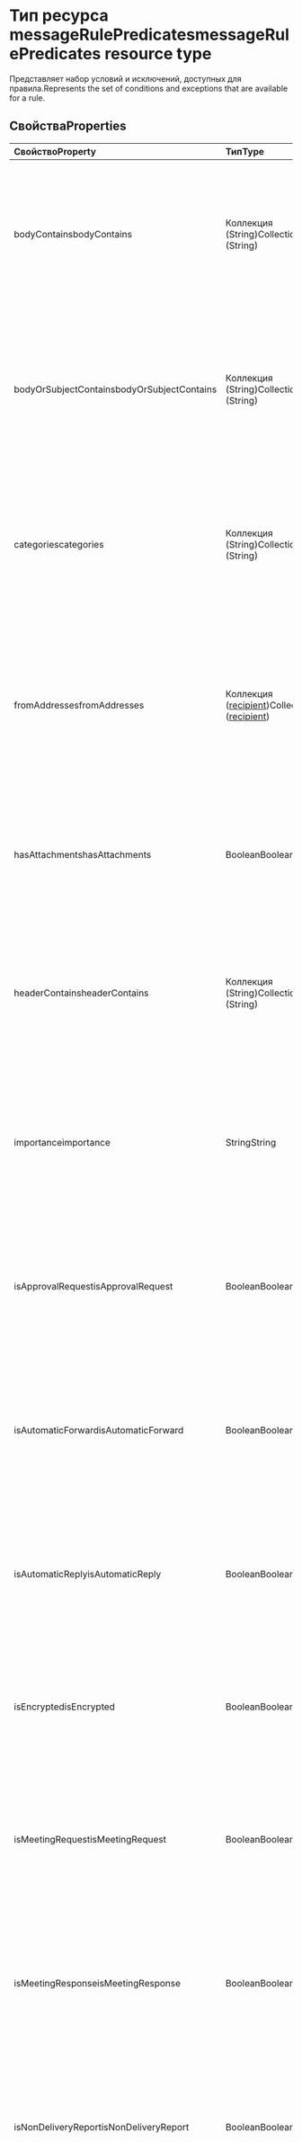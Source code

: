 # <a name="messagerulepredicates-resource-type"></a><span data-ttu-id="58af9-101">Тип ресурса messageRulePredicates</span><span class="sxs-lookup"><span data-stu-id="58af9-101">messageRulePredicates resource type</span></span>


<span data-ttu-id="58af9-102">Представляет набор условий и исключений, доступных для правила.</span><span class="sxs-lookup"><span data-stu-id="58af9-102">Represents the set of conditions and exceptions that are available for a rule.</span></span>

## <a name="properties"></a><span data-ttu-id="58af9-103">Свойства</span><span class="sxs-lookup"><span data-stu-id="58af9-103">Properties</span></span>
| <span data-ttu-id="58af9-104">Свойство</span><span class="sxs-lookup"><span data-stu-id="58af9-104">Property</span></span>     | <span data-ttu-id="58af9-105">Тип</span><span class="sxs-lookup"><span data-stu-id="58af9-105">Type</span></span>   |<span data-ttu-id="58af9-106">Описание</span><span class="sxs-lookup"><span data-stu-id="58af9-106">Description</span></span>|
|:---------------|:--------|:----------|
| <span data-ttu-id="58af9-107">bodyContains</span><span class="sxs-lookup"><span data-stu-id="58af9-107">bodyContains</span></span> | <span data-ttu-id="58af9-108">Коллекция (String)</span><span class="sxs-lookup"><span data-stu-id="58af9-108">Collection (String)</span></span> | <span data-ttu-id="58af9-109">Представляет строки, которые должны 	присутствовать в тексте входящего сообщения, чтобы применялось условие или исключение.</span><span class="sxs-lookup"><span data-stu-id="58af9-109">Represents the strings that should appear in the body of an incoming message in order for the condition or exception to apply.</span></span> |
| <span data-ttu-id="58af9-110">bodyOrSubjectContains</span><span class="sxs-lookup"><span data-stu-id="58af9-110">bodyOrSubjectContains</span></span> | <span data-ttu-id="58af9-111">Коллекция (String)</span><span class="sxs-lookup"><span data-stu-id="58af9-111">Collection (String)</span></span> | <span data-ttu-id="58af9-112">Представляет строки, которые должны присутствовать в тексте или теме входящего сообщения, чтобы применялось условие или исключение.</span><span class="sxs-lookup"><span data-stu-id="58af9-112">Represents the strings that should appear in the body or subject of an incoming message in order for the condition or exception to apply.</span></span> |
| <span data-ttu-id="58af9-113">categories</span><span class="sxs-lookup"><span data-stu-id="58af9-113">categories</span></span> | <span data-ttu-id="58af9-114">Коллекция (String)</span><span class="sxs-lookup"><span data-stu-id="58af9-114">Collection (String)</span></span> | <span data-ttu-id="58af9-115">Представляет категории, к которым должно относиться входящее сообщение, чтобы применялось условие или исключение.</span><span class="sxs-lookup"><span data-stu-id="58af9-115">Represents the categories that an incoming message should be labeled with in order for the condition or exception to apply.</span></span> |
| <span data-ttu-id="58af9-116">fromAddresses</span><span class="sxs-lookup"><span data-stu-id="58af9-116">fromAddresses</span></span> | <span data-ttu-id="58af9-117">Коллекция ([recipient](recipient.md))</span><span class="sxs-lookup"><span data-stu-id="58af9-117">Collection ([recipient](recipient.md))</span></span> | <span data-ttu-id="58af9-118">Представляет электронные адреса конкретных отправителей, при наличии которых ко входящему сообщению применяется условие или исключение.</span><span class="sxs-lookup"><span data-stu-id="58af9-118">Represents the specific sender email addresses of an incoming message in order for the condition or exception to apply.</span></span> |
| <span data-ttu-id="58af9-119">hasAttachments</span><span class="sxs-lookup"><span data-stu-id="58af9-119">hasAttachments</span></span> | <span data-ttu-id="58af9-120">Boolean</span><span class="sxs-lookup"><span data-stu-id="58af9-120">Boolean</span></span> | <span data-ttu-id="58af9-121">Указывает, должно ли входящее сообщение содержать вложения, чтобы применялось условие или исключение.</span><span class="sxs-lookup"><span data-stu-id="58af9-121">Indicates whether an incoming message must have attachments in order for the condition or exception to apply.</span></span> |
| <span data-ttu-id="58af9-122">headerContains</span><span class="sxs-lookup"><span data-stu-id="58af9-122">headerContains</span></span> | <span data-ttu-id="58af9-123">Коллекция (String)</span><span class="sxs-lookup"><span data-stu-id="58af9-123">Collection (String)</span></span> | <span data-ttu-id="58af9-124">Представляет строки, которые должны присутствовать в заголовках входящего сообщения, чтобы применялось условие или исключение.</span><span class="sxs-lookup"><span data-stu-id="58af9-124">Represents the strings that appear in the headers of an incoming message in order for the condition or exception to apply.</span></span> |
| <span data-ttu-id="58af9-125">importance</span><span class="sxs-lookup"><span data-stu-id="58af9-125">importance</span></span> | <span data-ttu-id="58af9-126">String</span><span class="sxs-lookup"><span data-stu-id="58af9-126">String</span></span> | <span data-ttu-id="58af9-127">Уровень важности, который должен быть задан для входящего сообщения, чтобы применялось условие или исключение: `low`, `normal`, `high`.</span><span class="sxs-lookup"><span data-stu-id="58af9-127">The importance that is stamped on an incoming message in order for the condition or exception to apply: `low`, `normal`, `high`.</span></span> |
| <span data-ttu-id="58af9-128">isApprovalRequest</span><span class="sxs-lookup"><span data-stu-id="58af9-128">isApprovalRequest</span></span> | <span data-ttu-id="58af9-129">Boolean</span><span class="sxs-lookup"><span data-stu-id="58af9-129">Boolean</span></span> | <span data-ttu-id="58af9-130">Указывает, должно ли входящее сообщение быть запросом утверждения, чтобы применялось условие или исключение.</span><span class="sxs-lookup"><span data-stu-id="58af9-130">Indicates whether an incoming message must be an approval request in order for the condition or exception to apply.</span></span> |
| <span data-ttu-id="58af9-131">isAutomaticForward</span><span class="sxs-lookup"><span data-stu-id="58af9-131">isAutomaticForward</span></span> | <span data-ttu-id="58af9-132">Boolean</span><span class="sxs-lookup"><span data-stu-id="58af9-132">Boolean</span></span> | <span data-ttu-id="58af9-133">Указывает, должно ли входящее сообщение быть автоматически пересланным, чтобы применялось условие или исключение.</span><span class="sxs-lookup"><span data-stu-id="58af9-133">Indicates whether an incoming message must be automatically forwarded in order for the condition or exception to apply.</span></span> |
| <span data-ttu-id="58af9-134">isAutomaticReply</span><span class="sxs-lookup"><span data-stu-id="58af9-134">isAutomaticReply</span></span> | <span data-ttu-id="58af9-135">Boolean</span><span class="sxs-lookup"><span data-stu-id="58af9-135">Boolean</span></span> | <span data-ttu-id="58af9-136">Указывает, должно ли входящее сообщение быть автоматическим ответом, чтобы применялось условие или исключение.</span><span class="sxs-lookup"><span data-stu-id="58af9-136">Indicates whether an incoming message must be an auto reply in order for the condition or exception to apply.</span></span> |
| <span data-ttu-id="58af9-137">isEncrypted</span><span class="sxs-lookup"><span data-stu-id="58af9-137">isEncrypted</span></span> | <span data-ttu-id="58af9-138">Boolean</span><span class="sxs-lookup"><span data-stu-id="58af9-138">Boolean</span></span> | <span data-ttu-id="58af9-139">Указывает, должно ли входящее сообщение быть зашифровано, чтобы применялось условие или исключение.</span><span class="sxs-lookup"><span data-stu-id="58af9-139">Indicates whether an incoming message must be encrypted in order for the condition or exception to apply.</span></span> |
| <span data-ttu-id="58af9-140">isMeetingRequest</span><span class="sxs-lookup"><span data-stu-id="58af9-140">isMeetingRequest</span></span> | <span data-ttu-id="58af9-141">Boolean</span><span class="sxs-lookup"><span data-stu-id="58af9-141">Boolean</span></span> | <span data-ttu-id="58af9-142">Указывает, должно ли входящее сообщение быть приглашением на собрание, чтобы применялось условие или исключение.</span><span class="sxs-lookup"><span data-stu-id="58af9-142">Indicates whether an incoming message must be a meeting request in order for the condition or exception to apply.</span></span> |
| <span data-ttu-id="58af9-143">isMeetingResponse</span><span class="sxs-lookup"><span data-stu-id="58af9-143">isMeetingResponse</span></span> | <span data-ttu-id="58af9-144">Boolean</span><span class="sxs-lookup"><span data-stu-id="58af9-144">Boolean</span></span> | <span data-ttu-id="58af9-145">Указывает, должно ли входящее сообщение быть ответом на приглашение на собрание, чтобы применялось условие или исключение.</span><span class="sxs-lookup"><span data-stu-id="58af9-145">Indicates whether an incoming message must be a meeting response in order for the condition or exception to apply.</span></span> |
| <span data-ttu-id="58af9-146">isNonDeliveryReport</span><span class="sxs-lookup"><span data-stu-id="58af9-146">isNonDeliveryReport</span></span> | <span data-ttu-id="58af9-147">Boolean</span><span class="sxs-lookup"><span data-stu-id="58af9-147">Boolean</span></span> | <span data-ttu-id="58af9-148">Указывает, должно ли входящее сообщение быть отчетом о недоставке, чтобы применялось условие или исключение.</span><span class="sxs-lookup"><span data-stu-id="58af9-148">Indicates whether an incoming message must be a non-delivery report in order for the condition or exception to apply.</span></span> |
| <span data-ttu-id="58af9-149">isPermissionControlled</span><span class="sxs-lookup"><span data-stu-id="58af9-149">isPermissionControlled</span></span> | <span data-ttu-id="58af9-150">Boolean</span><span class="sxs-lookup"><span data-stu-id="58af9-150">Boolean</span></span> | <span data-ttu-id="58af9-151">Указывает, должно ли быть включено управление разрешениями (защита RMS) для входящего сообщения, чтобы к нему применялось условие или исключение.</span><span class="sxs-lookup"><span data-stu-id="58af9-151">Indicates whether an incoming message must be permission controlled (RMS-protected) in order for the condition or exception to apply.</span></span> |
| <span data-ttu-id="58af9-152">isReadReceipt</span><span class="sxs-lookup"><span data-stu-id="58af9-152">isReadReceipt</span></span> | <span data-ttu-id="58af9-153">Boolean</span><span class="sxs-lookup"><span data-stu-id="58af9-153">Boolean</span></span> | <span data-ttu-id="58af9-154">Указывает, должно ли входящее сообщение быть уведомлением о прочтении, чтобы применялось условие или исключение.</span><span class="sxs-lookup"><span data-stu-id="58af9-154">Indicates whether an incoming message must be a read receipt in order for the condition or exception to apply.</span></span> |
| <span data-ttu-id="58af9-155">isSigned</span><span class="sxs-lookup"><span data-stu-id="58af9-155">isSigned</span></span> | <span data-ttu-id="58af9-156">Boolean</span><span class="sxs-lookup"><span data-stu-id="58af9-156">Boolean</span></span> | <span data-ttu-id="58af9-157">Указывает, должно ли входящее сообщение иметь подпись S/MIME, чтобы применялось условие или исключение.</span><span class="sxs-lookup"><span data-stu-id="58af9-157">Indicates whether an incoming message must be S/MIME-signed in order for the condition or exception to apply.</span></span> |
| <span data-ttu-id="58af9-158">isVoicemail</span><span class="sxs-lookup"><span data-stu-id="58af9-158">isVoicemail</span></span> | <span data-ttu-id="58af9-159">Boolean</span><span class="sxs-lookup"><span data-stu-id="58af9-159">Boolean</span></span> | <span data-ttu-id="58af9-160">Указывает, должно ли входящее сообщение быть сообщением голосовой почты, чтобы к нему применялось условие или исключение.</span><span class="sxs-lookup"><span data-stu-id="58af9-160">Indicates whether an incoming message must be a voice mail in order for the condition or exception to apply.</span></span> |
| <span data-ttu-id="58af9-161">messageActionFlag</span><span class="sxs-lookup"><span data-stu-id="58af9-161">messageActionFlag</span></span> | <span data-ttu-id="58af9-162">String</span><span class="sxs-lookup"><span data-stu-id="58af9-162">String</span></span>  | <span data-ttu-id="58af9-163">Представляет значение флага для действия, которое должно присутствовать во входящем сообщении, чтобы к нему применялось условие или исключение.</span><span class="sxs-lookup"><span data-stu-id="58af9-163">Represents the flag-for-action value that appears on an incoming message in order for the condition or exception to apply.</span></span> <span data-ttu-id="58af9-164">Возможные значения: `any`, `call`, `doNotForward`, `followUp`, `fyi`, `forward`, `noResponseNecessary`, `read`, `reply`, `replyToAll`, `review`.</span><span class="sxs-lookup"><span data-stu-id="58af9-164">Possible values are: `any`, `call`, `doNotForward`, `followUp`, `fyi`, `forward`, `noResponseNecessary`, `read`, `reply`, `replyToAll`, `review`.</span></span> |
| <span data-ttu-id="58af9-165">notSentToMe</span><span class="sxs-lookup"><span data-stu-id="58af9-165">notSentToMe</span></span> | <span data-ttu-id="58af9-166">Boolean</span><span class="sxs-lookup"><span data-stu-id="58af9-166">Boolean</span></span> | <span data-ttu-id="58af9-167">Указывает, должно ли условие или исключение применяться только в том случае, если владелец почтового ящика не является получателем входящего сообщения.</span><span class="sxs-lookup"><span data-stu-id="58af9-167">Indicates whether the owner of the mailbox must not be a recipient of an incoming message in order for the condition or exception to apply.</span></span> |
| <span data-ttu-id="58af9-168">recipientContains</span><span class="sxs-lookup"><span data-stu-id="58af9-168">recipientContains</span></span> | <span data-ttu-id="58af9-169">Коллекция (String)</span><span class="sxs-lookup"><span data-stu-id="58af9-169">Collection (String)</span></span> | <span data-ttu-id="58af9-170">Представляет строки, которые должны присутствовать в свойстве **toRecipients** или **ccRecipients** входящего сообщения, чтобы к нему применялось условие или исключение.</span><span class="sxs-lookup"><span data-stu-id="58af9-170">Represents the strings that appear in either the **toRecipients** or **ccRecipients** properties of an incoming message in order for the condition or exception to apply.</span></span> |
| <span data-ttu-id="58af9-171">senderContains</span><span class="sxs-lookup"><span data-stu-id="58af9-171">senderContains</span></span> | <span data-ttu-id="58af9-172">Коллекция (String)</span><span class="sxs-lookup"><span data-stu-id="58af9-172">Collection (String)</span></span> | <span data-ttu-id="58af9-173">Представляет строки, которые должны присутствовать в свойстве **from** входящего сообщения, чтобы к нему применялось условие или исключение.</span><span class="sxs-lookup"><span data-stu-id="58af9-173">Represents the strings that appear in the **from** property of an incoming message in order for the condition or exception to apply.</span></span> |
| <span data-ttu-id="58af9-174">sensitivity</span><span class="sxs-lookup"><span data-stu-id="58af9-174">sensitivity</span></span> | <span data-ttu-id="58af9-175">String</span><span class="sxs-lookup"><span data-stu-id="58af9-175">String</span></span> | <span data-ttu-id="58af9-176">Представляет уровень конфиденциальности, который должен быть задан для входящего сообщения, чтобы к нему применялось условие или исключение.</span><span class="sxs-lookup"><span data-stu-id="58af9-176">Represents the sensitivity level that must be stamped on an incoming message in order for the condition or exception to apply.</span></span> <span data-ttu-id="58af9-177">Возможные значения: `normal`, `personal`, `private`, `confidential`.</span><span class="sxs-lookup"><span data-stu-id="58af9-177">Possible values are: `normal`, `personal`, `private`, `confidential`.</span></span> |
| <span data-ttu-id="58af9-178">sentCcMe</span><span class="sxs-lookup"><span data-stu-id="58af9-178">sentCcMe</span></span> | <span data-ttu-id="58af9-179">Boolean</span><span class="sxs-lookup"><span data-stu-id="58af9-179">Boolean</span></span> | <span data-ttu-id="58af9-180">Указывает, должен ли владелец почтового ящика быть указан в свойстве **ccRecipients** входящего сообщения, чтобы применялось условие или исключение.</span><span class="sxs-lookup"><span data-stu-id="58af9-180">Indicates whether the owner of the mailbox must be in the **ccRecipients** property of an incoming message in order for the condition or exception to apply.</span></span> |
| <span data-ttu-id="58af9-181">sentOnlyToMe</span><span class="sxs-lookup"><span data-stu-id="58af9-181">sentOnlyToMe</span></span> | <span data-ttu-id="58af9-182">Boolean</span><span class="sxs-lookup"><span data-stu-id="58af9-182">Boolean</span></span> | <span data-ttu-id="58af9-183">Указывает, должен ли владелец почтового ящика быть единственным получателем входящего сообщения, чтобы применялось условие или исключение.</span><span class="sxs-lookup"><span data-stu-id="58af9-183">Indicates whether the owner of the mailbox must be the only recipient in an incoming message in order for the condition or exception to apply.</span></span> |
| <span data-ttu-id="58af9-184">sentToAddresses</span><span class="sxs-lookup"><span data-stu-id="58af9-184">sentToAddresses</span></span> | <span data-ttu-id="58af9-185">Коллекция ([recipient](recipient.md))</span><span class="sxs-lookup"><span data-stu-id="58af9-185">Collection ([recipient](recipient.md))</span></span> | <span data-ttu-id="58af9-186">Представляет электронные адреса, на которые должно быть отправлено входящее сообщение, чтобы к нему применялось условие или исключение.</span><span class="sxs-lookup"><span data-stu-id="58af9-186">Represents the email addresses that an incoming message must have been sent to in order for the condition or exception to apply.</span></span> |
| <span data-ttu-id="58af9-187">sentToMe</span><span class="sxs-lookup"><span data-stu-id="58af9-187">sentToMe</span></span> | <span data-ttu-id="58af9-188">Boolean</span><span class="sxs-lookup"><span data-stu-id="58af9-188">Boolean</span></span> | <span data-ttu-id="58af9-189">Указывает, должен ли владелец почтового ящика быть указан в свойстве **toRecipients** входящего сообщения, чтобы применялось условие или исключение.</span><span class="sxs-lookup"><span data-stu-id="58af9-189">Indicates whether the owner of the mailbox must be in the **toRecipients** property of an incoming message in order for the condition or exception to apply.</span></span> |
| <span data-ttu-id="58af9-190">sentToOrCcMe</span><span class="sxs-lookup"><span data-stu-id="58af9-190">sentToOrCcMe</span></span> | <span data-ttu-id="58af9-191">Boolean</span><span class="sxs-lookup"><span data-stu-id="58af9-191">Boolean</span></span> | <span data-ttu-id="58af9-192">Указывает, должен ли владелец почтового ящика быть указан в свойстве **toRecipients** или **ccRecipients** входящего сообщения, чтобы применялось условие или исключение.</span><span class="sxs-lookup"><span data-stu-id="58af9-192">Indicates whether the owner of the mailbox must be in either a **toRecipients** or **ccRecipients** property of an incoming message in order for the condition or exception to apply.</span></span> |
| <span data-ttu-id="58af9-193">subjectContains</span><span class="sxs-lookup"><span data-stu-id="58af9-193">subjectContains</span></span> | <span data-ttu-id="58af9-194">Коллекция (String)</span><span class="sxs-lookup"><span data-stu-id="58af9-194">Collection (String)</span></span> | <span data-ttu-id="58af9-195">Представляет строки, которые должны присутствовать в теме входящего сообщения, чтобы к нему применялось условие или исключение.</span><span class="sxs-lookup"><span data-stu-id="58af9-195">Represents the strings that appear in the subject of an incoming message in order for the condition or exception to apply.</span></span> |
| <span data-ttu-id="58af9-196">withinSizeRange</span><span class="sxs-lookup"><span data-stu-id="58af9-196">withinSizeRange</span></span> | [<span data-ttu-id="58af9-197">sizeRange</span><span class="sxs-lookup"><span data-stu-id="58af9-197">sizeRange</span></span>](sizerange.md) | <span data-ttu-id="58af9-198">Представляет минимальное и максимальное значения (в килобайтах), между которыми должен находиться размер входящего сообщения, чтобы применялось условие или исключение.</span><span class="sxs-lookup"><span data-stu-id="58af9-198">Represents the minimum and maximum sizes (in kilobytes) that an incoming message must fall in between in order for the condition or exception to apply.</span></span> |



## <a name="json-representation"></a><span data-ttu-id="58af9-199">Представление JSON</span><span class="sxs-lookup"><span data-stu-id="58af9-199">JSON representation</span></span>
<span data-ttu-id="58af9-200">Ниже представлено описание ресурса в формате JSON.</span><span class="sxs-lookup"><span data-stu-id="58af9-200">Here is a JSON representation of the resource.</span></span>

<!-- {
  "blockType": "resource",
  "optionalProperties": [
   ],
  "@odata.type": "microsoft.graph.messageRulePredicates"
}-->

```json
{
  "bodyContains": ["String"],
  "bodyOrSubjectContains": ["String"],
  "categories": ["String"],
  "fromAddresses": [{"@odata.type": "microsoft.graph.recipient"}],
  "hasAttachments": "Boolean",
  "headerContains": ["String"],
  "importance": "String",
  "isApprovalRequest": "Boolean",
  "isAutomaticForward": "Boolean",
  "isAutomaticReply": "Boolean",
  "isEncrypted": "Boolean",
  "isMeetingRequest": "Boolean",
  "isMeetingResponse": "Boolean",
  "isNonDeliveryReport": "Boolean",
  "isPermissionControlled": "Boolean",
  "isReadReceipt": "Boolean",
  "isSigned": "Boolean",
  "isVoicemail": "Boolean",
  "messageActionFlag": "String",
  "notSentToMe": "Boolean",
  "recipientContains": ["String"],
  "senderContains": ["String"],
  "sensitivity": "String",
  "sentCcMe": "Boolean",
  "sentOnlyToMe": "Boolean",
  "sentToAddresses": [{"@odata.type": "microsoft.graph.recipient"}],
  "sentToMe": "Boolean",
  "sentToOrCcMe": "Boolean",
  "subjectContains": ["String"],
  "withinSizeRange": {"@odata.type": "microsoft.graph.sizeRange"}
}

```

<!-- uuid: 8fcb5dbc-d5aa-4681-8e31-b001d5168d79
2015-10-25 14:57:30 UTC -->
<!-- {
  "type": "#page.annotation",
  "description": "messageRulePredicates resource",
  "keywords": "",
  "section": "documentation",
  "tocPath": ""
}-->